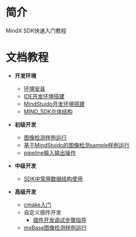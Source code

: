 # 简介
MindX SDK快速入门教程
# 文档教程

- **开发环境**
  - [环境安装](1-1安装SDK开发套件.md)
  - [IDE开发环境搭建](1-2IDE开发环境搭建.md)
  - [MindStuido开发环境搭建](1-3MindStuido开发环境搭建.md)
  - [MIND_SDK总体结构](1-4MindX_SDK总体结构.md)
  
- **初级开发**
  - [图像检测样例运行](2-1图像检测sample样例.md)
  - [基于MindStuido的图像检测sample样例运行](2-2基于MindStuido的图像检测sample样例运行.md)
  - [pipeline输入输出操作](2-3pipeline输入输出操作.md)
  
- **中级开发**
  - [SDK中常用数据结构使用](3-1常用插件数据结构.md)

- **高级开发**
  - [cmake入门](Cmake介绍.md)
  - 自定义插件开发
    - [插件开发调试步骤指导](4-1插件开发调试指导.md)
  - [mxBase图像检测样例运行](./mxBase图像检测样例运行.md)

